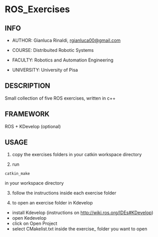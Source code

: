 # ROS_Exercises

## INFO

* AUTHOR: Gianluca Rinaldi, rgianluca00@gmail.com

* COURSE: Distribuited Robotic Systems

* FACULTY: Robotics and Automation Engineering

* UNIVERSITY: University of Pisa

## DESCRIPTION

Small collection of five ROS exercises, written in c++ 

## FRAMEWORK 

ROS + KDevelop (optional)

## USAGE

1. copy the exercises folders in your catkin workspace directory

2. run 

```
catkin_make 
```
in your workspace directory

3. follow the instructions inside each exercise folder

4. to open an exercise folder in Kdevelop

- install Kdevelop (instructions on http://wiki.ros.org/IDEs#KDevelop)
- open Kedevelop
- click on Open Project
- select CMakelist.txt inside the exercise_<id> folder you want to open


